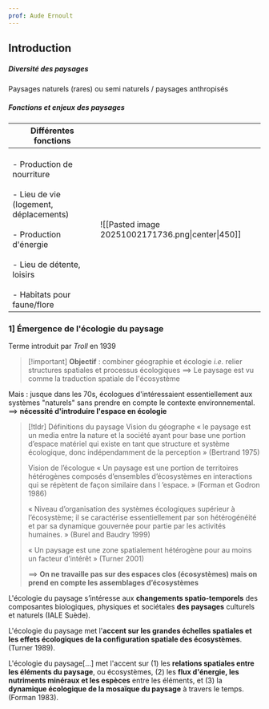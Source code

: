 ```yaml
---
prof: Aude Ernoult
---
```

## Introduction

##### Diversité des paysages

Paysages naturels (rares) ou semi naturels / paysages anthropisés


##### Fonctions et enjeux des paysages

| Différentes fonctions                                                                                                                                                           |                                                   |
| ------------------------------------------------------------------------------------------------------------------------------------------------------------------------------- | ------------------------------------------------- |
| <br>- Production de nourriture<br><br>- Lieu de vie (logement, déplacements)<br><br>- Production d'énergie<br><br>- Lieu de détente, loisirs<br><br>- Habitats pour faune/flore | ![[Pasted image 20251002171736.png\|center\|450]] |

### 1] Émergence de l'écologie du paysage

Terme introduit par *Troll* en 1939
>[!important] **Objectif** : 
>combiner géographie et écologie *i.e.* relier structures spatiales et processus écologiques
>==> Le paysage est vu comme la traduction spatiale de l'écosystème

Mais : jusque dans les 70s, écologues d'intéressaient essentiellement aux systèmes "naturels" sans prendre en compte le contexte environnemental.
==> **nécessité d'introduire l'espace en écologie**

> [!tldr] Définitions du paysage
> Vision du géographe
>« le paysage est un media entre la nature et la société ayant pour base une portion d’espace matériel qui existe en tant que structure et système écologique, donc indépendamment de la perception » (Bertrand 1975)
>
>Vision de l’écologue
>« Un paysage est une portion de territoires hétérogènes composés d’ensembles d’écosystèmes en interactions qui se répètent de façon similaire dans l ’espace. » (Forman et Godron 1986)
>
>« Niveau d’organisation des systèmes écologiques supérieur à l’écosystème; il se caractérise essentiellement par son hétérogénéité et par sa dynamique gouvernée pour partie par les activités humaines. » (Burel and Baudry 1999)
>
>« Un paysage est une zone spatialement hétérogène pour au moins un facteur d’intérêt » (Turner 2001)
>
>==> **On ne travaille pas sur des espaces clos (écosystèmes) mais on prend en compte les assemblages d’écosystèmes**

L'écologie du paysage s’intéresse aux **changements spatio-temporels** des composantes biologiques, physiques et sociétales **des paysages** culturels et naturels (IALE Suède).

L'écologie du paysage met l'**accent sur les grandes échelles spatiales et les effets écologiques de la configuration spatiale des écosystèmes**. (Turner 1989).

L'écologie du paysage[...] met l'accent sur (1) les **relations spatiales entre les éléments du paysage**, ou écosystèmes, (2) les **flux d'énergie, les**
**nutriments minéraux et les espèces** entre les éléments, et (3) la **dynamique écologique de la mosaïque du paysage** à travers le temps. (Forman 1983).

